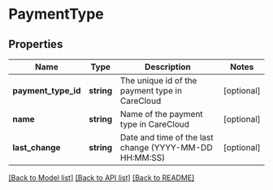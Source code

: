 # PaymentType

## Properties
Name | Type | Description | Notes
------------ | ------------- | ------------- | -------------
**payment_type_id** | **string** | The unique id of the payment type in CareCloud | [optional] 
**name** | **string** | Name of the payment type in CareCloud | [optional] 
**last_change** | **string** | Date and time of the last change (YYYY-MM-DD HH:MM:SS) | [optional] 

[[Back to Model list]](../../README.md#documentation-for-models) [[Back to API list]](../../README.md#documentation-for-api-endpoints) [[Back to README]](../../README.md)

